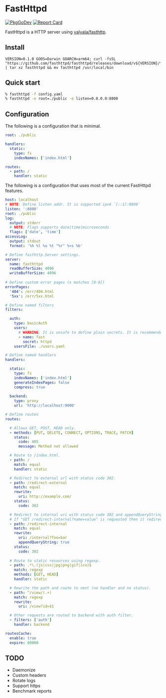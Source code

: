 # FastHttpd

[![PkgGoDev](https://pkg.go.dev/badge/github.com/fasthttpd/fasthttpd)](https://pkg.go.dev/github.com/fasthttpd/fasthttpd)
[![Report Card](https://goreportcard.com/badge/github.com/fasthttpd/fasthttpd)](https://goreportcard.com/report/github.com/fasthttpd/fasthttpd)

FastHttpd is a HTTP server using [valyala/fasthttp](https://github.com/valyala/fasthttp).

## Install

```
VERSION=0.1.0 GOOS=Darwin GOARCH=arm64; curl -fsSL "https://github.com/fasthttpd/fasthttpd/releases/download/v${VERSION}/fasthttpd_${VERSION}_${GOOS}_${GOARCH}.tar.gz" | tar xz fasthttpd && mv fasthttpd /usr/local/bin
```

## Quick start

```sh
% fasthttpd -f config.yaml
% fasthttpd -e root=./public -e listen=0.0.0.0:8800
```

## Configuration

The following is a configuration that is minimal.

```yaml
root: ./public

handlers:
  static:
    type: fs
    indexNames: ['index.html']

routes:
  - path: /
    handler: static
```

The following is a configuration that uses most of the current FastHttpd features.

```yaml
host: localhost
# NOTE: Define listen addr. It is supported ipv6 `[::1]:8800`
listen: ':8800'
root: ./public
log:
  output: stderr
  # NOTE: Flags supports date|time|microseconds
  flags: ['date', 'time']
accessLog:
  output: stdout
  format: '%h %l %u %t "%r" %>s %b'

# Define fasthttp.Server settings.
server:
  name: fasthttpd
  readBufferSize: 4096
  writeBufferSize: 4096
 
# Define custom error pages (x matches [0-9])
errorPages:
  '404': /err/404.html
  '5xx': /err/5xx.html

# Define named filters
filters:

  auth:
    type: basicAuth
    users:
      # WARNING: It is unsafe to define plain secrets. It is recommended for development use only.
      - name: fast
        secret: httpd
    usersFile: ./users.yaml

# Define named handlers
handlers:

  static:
    type: fs
    indexNames: ['index.html']
    generateIndexPages: false
    compress: true
  
  backend:
    type: proxy
    url: 'http://localhost:9000'

# Define routes
routes:

  # Allows GET, POST, HEAD only.
  - methods: [PUT, DELETE, CONNECT, OPTIONS, TRACE, PATCH]
    status:
      code: 405
      message: Method not allowed

  # Route to /index.html.
  - path: /
    match: equal
    handler: static

  # Redirect to external url with status code 302.
  - path: /redirect-external
    match: equal
    rewrite:
      uri: http://example.com/
    status:
      code: 302

  # Redirect to internal uri with status code 302 and appendQueryString.
  # If "GET /redirect-internal?name=value" is requested then it redirect to "/internal?foo=bar&name=value"
  - path: /redirect-internal
    match: equal
    rewrite:
      uri: /internal?foo=bar
      appendQueryString: true
    status:
      code: 302
  
  # Route to static resources using regexp.
  - path: .*\.(js|css|jpg|png|gif|ico)$
    match: regexp
    methods: [GET, HEAD]
    handler: static

  # Rewrite the path and route to next (no handler and no status).
  - path: ^/view/(.+)
    match: regexp
    rewrite:
      uri: /view?id=$1

  # Other requests are routed to backend with auth filter.
  - filters: ['auth']
    handler: backend

routesCache:
  enable: true
  expire: 60000
```


## TODO

- Daemonize
- Custom headers
- Rotate logs
- Support https
- Benchmark reports
